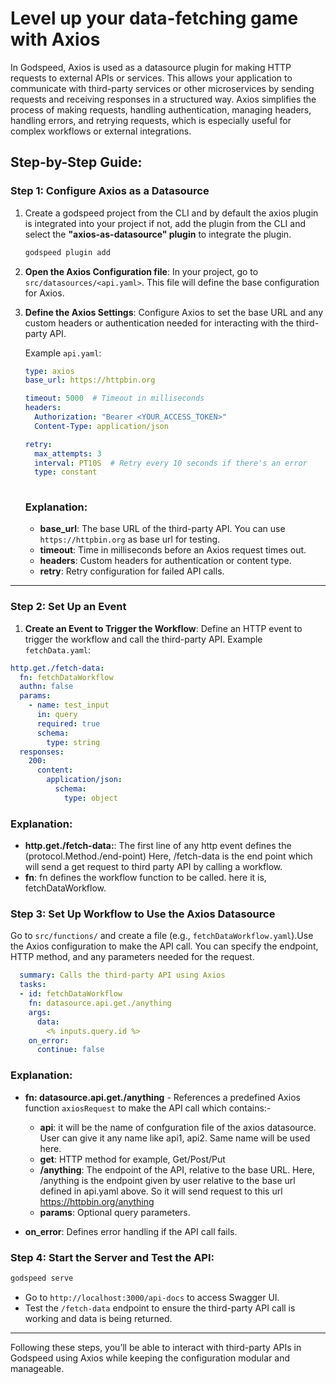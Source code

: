 # Level up your data-fetching game with Axios

In Godspeed, Axios is used as a datasource plugin for making HTTP requests to external APIs or services. 
This allows your application to communicate with third-party services or other microservices by sending requests
and receiving responses in a structured way. Axios simplifies the process of making requests, 
handling authentication, managing headers, handling errors, 
and retrying requests, which is especially useful for complex workflows or external integrations.

## Step-by-Step Guide:

### **Step 1: Configure Axios as a Datasource**

1. Create a godspeed project from the CLI and by default the axios plugin is integrated into your project if not, add the plugin from the CLI and select the **"axios-as-datasource" plugin** to integrate the plugin.

   ```bash
   godspeed plugin add
   ```

2. **Open the Axios Configuration file**: In your project, go to `src/datasources/<api.yaml>`. This file will define the base configuration for Axios.

3. **Define the Axios Settings**: Configure Axios to set the base URL and any custom headers or authentication needed for interacting with the third-party API.

   Example `api.yaml`:

   ```yaml
   type: axios
   base_url: https://httpbin.org

   timeout: 5000  # Timeout in milliseconds
   headers:
     Authorization: "Bearer <YOUR_ACCESS_TOKEN>"
     Content-Type: application/json

   retry:
     max_attempts: 3
     interval: PT10S  # Retry every 10 seconds if there's an error
     type: constant
     
   ```

   ### Explanation:
   - **base_url**: The base URL of the third-party API. You can use `https://httpbin.org` as base url for testing.
   - **timeout**: Time in milliseconds before an Axios request times out.
   - **headers**: Custom headers for authentication or content type.
   - **retry**: Retry configuration for failed API calls.

---

### **Step 2: Set Up an Event**

1. **Create an Event to Trigger the Workflow**: Define an HTTP event to trigger the workflow and call the third-party API.
 Example `fetchData.yaml`:

```yaml
http.get./fetch-data:
  fn: fetchDataWorkflow
  authn: false
  params:
    - name: test_input
      in: query
      required: true
      schema:
        type: string
  responses:
    200:
      content:
        application/json:
          schema:
            type: object
```
  ### Explanation:
   - **http.get./fetch-data:**: The first line of any http event defines the (protocol.Method./end-point)
   Here, /fetch-data is the end point which will send a get request to third party API by calling a workflow.
   - **fn**: fn defines the workflow function to be called. here it is, fetchDataWorkflow.


### **Step 3: Set Up Workflow to Use the Axios Datasource**

 Go to `src/functions/` and create a file (e.g., `fetchDataWorkflow.yaml`).Use the Axios configuration to make the API call. You can specify the endpoint, HTTP method, and any parameters needed for the request.

```yaml
  summary: Calls the third-party API using Axios
  tasks:
  - id: fetchDataWorkflow
    fn: datasource.api.get./anything
    args:
      data:
        <% inputs.query.id %>
    on_error:
      continue: false
```

   ### Explanation:

   - **fn: datasource.api.get./anything** - References a predefined Axios function `axiosRequest` to make the API call which contains:-

     - **api**: it will be the name of confguration file of the axios datasource. User can give it any name like api1, api2. Same name will be used here.
     - **get**: HTTP method for example, Get/Post/Put
     - **/anything**: The endpoint of the API, relative to the base URL. Here, /anything is the endpoint given by user relative to the base url defined in api.yaml above. So it will send request to this url https://httpbin.org/anything
     - **params**: Optional query parameters.

   - **on_error**: Defines error handling if the API call fails.


### Step 4: Start the Server and Test the API:
   ```bash
   godspeed serve
   ```

   - Go to `http://localhost:3000/api-docs` to access Swagger UI.
   - Test the `/fetch-data` endpoint to ensure the third-party API call is working and data is being returned.

---

Following these steps, you’ll be able to interact with third-party APIs in Godspeed using Axios while keeping the configuration modular and manageable.